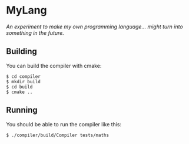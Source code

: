 # MyLang

_An experiment to make my own programming language&hellip; might turn into something in the future._

## Building

You can build the compiler with cmake:

    $ cd compiler
    $ mkdir build
    $ cd build
    $ cmake ..

## Running

You should be able to run the compiler like this:

    $ ./compiler/build/Compiler tests/maths

